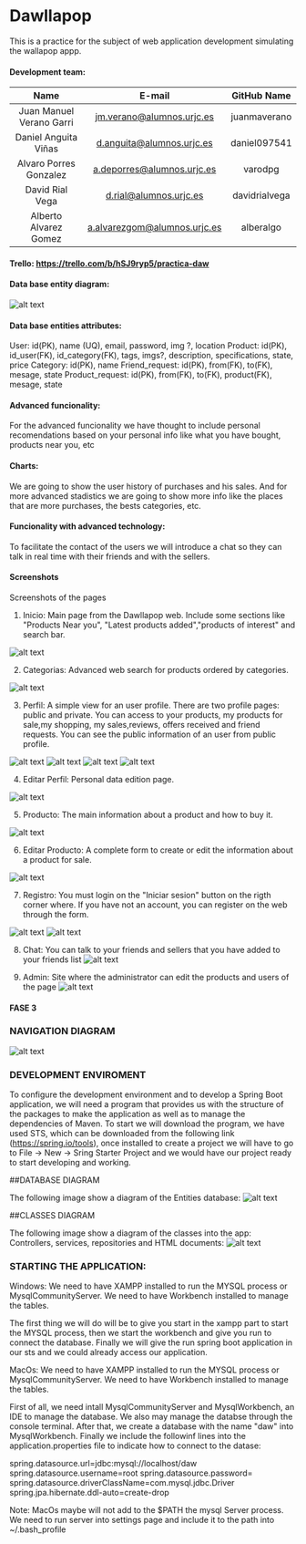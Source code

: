 # Dawllapop
This is a practice for the subject of web application development simulating the wallapop appp.

#### Development team:

|Name                     |E-mail                       |GitHub Name        |
|:-----------------------:|:---------------------------:|:-----------------:|
|Juan Manuel Verano Garri |jm.verano@alumnos.urjc.es    |juanmaverano       |
|Daniel Anguita Viñas     |d.anguita@alumnos.urjc.es    |daniel097541       |
|Alvaro Porres Gonzalez   |a.deporres@alumnos.urjc.es   |varodpg            |
|David Rial Vega          |d.rial@alumnos.urjc.es       |davidrialvega      |
|Alberto Alvarez Gomez    |a.alvarezgom@alumnos.urjc.es |alberalgo          |

#### Trello: https://trello.com/b/hSJ9ryp5/practica-daw

#### Data base entity diagram:

![alt text](https://github.com/varodpg/daw-wallapop/blob/master/diagrams/Entity%20diagram.png "Entity Diagram")

#### Data base entities attributes:

User: id(PK), name (UQ), email,  password, img ?, location
Product: id(PK), id_user(FK), id_category(FK), tags, imgs?, description, specifications, state, price
Category: id(PK), name
Friend_request: id(PK), from(FK), to(FK), mesage, state
Product_request: id(PK), from(FK), to(FK), product(FK), mesage, state

#### Advanced funcionality:
For the advanced funcionality we have thought to include personal recomendations based on your personal info like what you have bought, products near you, etc

#### Charts:
We are going to show the user history of purchases and his sales. And for more advanced stadistics we are going to show more info like the places that are more purchases, the bests categories, etc.

#### Funcionality with advanced technology:
To facilitate the contact of the users we will introduce a chat so they can talk in real time with their friends and with the sellers. 

#### Screenshots
Screenshots of the pages

1. Inicio: Main page from the Dawllapop web. Include some sections like "Products Near you", "Latest products added","products of interest" and search bar.

![alt text](https://github.com/varodpg/daw-wallapop/blob/master/screenshots/index.png "Index1")

2. Categorias: Advanced web search for products ordered by categories.

![alt text](https://github.com/varodpg/daw-wallapop/blob/master/screenshots/categorias.png "Categories")

3. Perfil:  A simple view for an user profile. There are two profile pages: public and private. You can access to your products, my products for sale,my shopping, my sales,reviews, offers received and friend requests.
You can see the public information of an user from public profile.

![alt text](https://github.com/varodpg/daw-wallapop/blob/master/screenshots/perfil-misCompras.png "Private Profile- myshopping")
![alt text](https://github.com/varodpg/daw-wallapop/blob/master/screenshots/oferta.png "Private Profile-offers")
![alt text](https://github.com/varodpg/daw-wallapop/blob/master/screenshots/amistad.png "Private Profile-friend requests")
![alt text](https://github.com/varodpg/daw-wallapop/blob/master/screenshots/PerfilPublico.png "Public Profile")

4. Editar Perfil: Personal data edition page.

![alt text](https://github.com/varodpg/daw-wallapop/blob/master/screenshots/editarPerfil.png "Edit Profile")

5. Producto: The main information about a product and how to buy it.

![alt text](https://github.com/varodpg/daw-wallapop/blob/master/screenshots/producto.png "Product")

6. Editar Producto: A complete form to create or edit the information about a product for sale.

![alt text](https://github.com/varodpg/daw-wallapop/blob/master/screenshots/editar_producto.jpeg "Edit Product")

7. Registro: You must login on the "Iniciar sesion" button on the rigth corner where. If you have not an account, you can register on the web through the form. 

![alt text](https://github.com/varodpg/daw-wallapop/blob/master/screenshots/login.png "Login")
![alt text](https://github.com/varodpg/daw-wallapop/blob/master/screenshots/registro.png "Register form")

8. Chat: You can talk to your friends and sellers that you have added to your friends list
![alt text](https://github.com/varodpg/daw-wallapop/blob/master/screenshots/chat.png "Chat")

9. Admin: Site where the administrator can edit the products and users of the page
![alt text](https://github.com/varodpg/daw-wallapop/blob/master/screenshots/admin.png "Admin")

#### FASE 3

### NAVIGATION DIAGRAM
![alt text](https://github.com/varodpg/daw-wallapop/blob/master/diagrams/Diagrama%20de%20navegaci%C3%B3n.png "Navigation diagram")

### DEVELOPMENT ENVIROMENT

To configure the development environment and to develop a Spring Boot application, we will need a program that provides us with the structure of the
packages to make the application as well as to manage the dependencies of Maven. To start we will download the program, we have used STS, which can be downloaded from the following link (https://spring.io/tools), once installed to create a project we will have to go to File -> New -> Sring Starter Project and we would have our project ready to start developing and working.

##DATABASE DIAGRAM

The following image show a diagram of the Entities database:
![alt text](https://github.com/varodpg/daw-wallapop/blob/master/screenshots/bddiagram.jpg "BDdiagram")

##CLASSES DIAGRAM

The following image show a diagram of the classes into the app: Controllers, services, repositories and HTML documents:
![alt text](https://github.com/varodpg/daw-wallapop/blob/master/screenshots/clasesdiagram.png "Classesdiagram")

### STARTING THE APPLICATION:

Windows:
We need to have XAMPP installed to run the MYSQL process or MysqlCommunityServer.
We need to have Workbench installed to manage the tables.

The first thing we will do will be to give you start in the xampp part to start the MYSQL process, then we start the workbench and give you run to connect the database.
Finally we will give the run spring boot application in our sts and we could already access our application.

MacOs:
We need to have XAMPP installed to run the MYSQL process or MysqlCommunityServer.
We need to have Workbench installed to manage the tables.

First of all, we need intall MysqlCommunityServer and MysqlWorkbench, an IDE to manage the database. We also may manage the databse through the console terminal.
After that, we create a database with the name "daw" into MysqlWorkbench.
Finally we include the followinf lines into the application.properties file to indicate how to connect to the datase:

spring.datasource.url=jdbc:mysql://localhost/daw
spring.datasource.username=root
spring.datasource.password=
spring.datasource.driverClassName=com.mysql.jdbc.Driver
spring.jpa.hibernate.ddl-auto=create-drop


Note: MacOs maybe will not add to the $PATH the mysql Server process. We need to run server into settings page and include it to the path into ~/.bash_profile 


